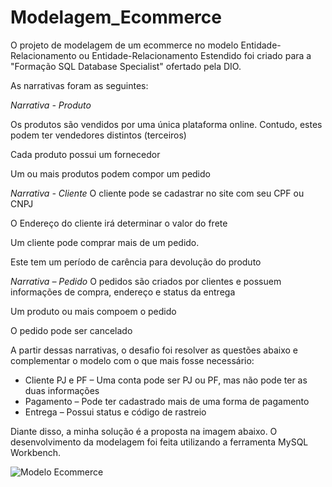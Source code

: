 # Modelagem_Ecommerce

O projeto de modelagem de um ecommerce no modelo Entidade-Relacionamento ou Entidade-Relacionamento Estendido foi criado para a "Formação SQL Database Specialist" ofertado pela DIO. 

As narrativas foram as seguintes:

*Narrativa - Produto*

Os produtos são vendidos por uma única plataforma online. Contudo, estes podem ter vendedores distintos (terceiros)

Cada produto possui um fornecedor

Um ou mais produtos podem compor um pedido

*Narrativa - Cliente*
O cliente pode se cadastrar no site com seu CPF ou CNPJ

O Endereço do cliente irá determinar o valor do frete

Um cliente pode comprar mais de um pedido. 

Este tem um período de carência para devolução do produto

*Narrativa – Pedido*
O pedidos são criados por clientes e possuem informações de compra, endereço e status da entrega

Um produto ou mais compoem o pedido

O pedido pode ser cancelado

A partir dessas narrativas, o desafio foi resolver as questões abaixo e complementar o modelo com o que mais fosse necessário: 

* Cliente PJ e PF – Uma conta pode ser PJ ou PF, mas não pode ter as duas informações
* Pagamento – Pode ter cadastrado mais de uma forma de pagamento
* Entrega – Possui status e código de rastreio

Diante disso, a minha solução é a proposta na imagem abaixo. O desenvolvimento da modelagem foi feita utilizando a ferramenta MySQL Workbench.

![Modelo Ecommerce](https://github.com/RafaBBoaventura/Modelagem_Ecommerce/assets/131798428/03eb0de8-865f-481e-9742-028c28bb41a0)
